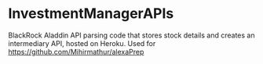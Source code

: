 # InvestmentManagerAPIs
BlackRock Aladdin API parsing code that stores stock details and creates an intermediary API, hosted on Heroku. Used for https://github.com/Mihirmathur/alexaPrep
